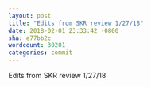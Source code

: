 ```yaml
---
layout: post
title: "Edits from SKR review 1/27/18"
date: 2018-02-01 23:33:42 -0800
sha: e77bb2c
wordcount: 30201
categories: commit
---
```

Edits from SKR review 1/27/18
